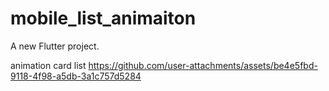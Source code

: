 # mobile_list_animaiton

A new Flutter project.

animation card list
https://github.com/user-attachments/assets/be4e5fbd-9118-4f98-a5db-3a1c757d5284
